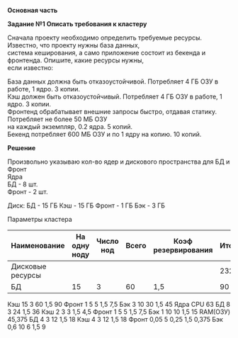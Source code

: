 **Основная часть**     
    
    
**Задание №1 Описать требования к кластеру**     
   
Сначала проекту необходимо определить требуемые ресурсы. Известно, что проекту нужны база данных,  
система кеширования, а само приложение состоит из бекенда и фронтенда. Опишите, какие ресурсы нужны,   
если известно:   
   
База данных должна быть отказоустойчивой. Потребляет 4 ГБ ОЗУ в работе, 1 ядро. 3 копии.   
Кэш должен быть отказоустойчивый. Потребляет 4 ГБ ОЗУ в работе, 1 ядро. 3 копии.   
Фронтенд обрабатывает внешние запросы быстро, отдавая статику. Потребляет не более 50 МБ ОЗУ    
на каждый экземпляр, 0.2 ядра. 5 копий.   
Бекенд потребляет 600 МБ ОЗУ и по 1 ядру на копию. 10 копий.   
    
**Решение**   
    
Произвольно указываю кол-во ядер и дискового пространства для БД и Фронт  
Ядра   
БД - 8 шт.    
Фронт - 2 шт.   

Диск:
БД - 15 ГБ
Кэш - 15 ГБ
Фронт - 1 ГБ
Бэк - 3 ГБ   

Параметры кластера

|Наименование	|На одну ноду	|Число нод	|Всего	|Коэф резервирования	|Итого  |
|--- |--- |--- |--- |--- |--- |
|Дисковые ресурсы	| | | | |232,5 |   
|БД	|15 |3	|60	|1,5	|90 |   
Кэш	15	3	60	1,5	90
Фронт	1	5	5	1,5	7,5
Бэк	3	10	30	1,5	45
Ядра CPU	63
БД	8	3	24	1,5	36
Кэш	2	3	3	1,5	4,5
Фронт	1	5	5	1,5	7,5
Бэк	1	10	10	1,5	15
RAM(ОЗУ)	45,375
БД	4	3	12	1,5	18
Кэш	4	3	12	1,5	18
Фронт	0,05	5	0,25	1,5	0,375
Бэк	0,6	10	6	1,5	9
